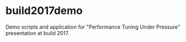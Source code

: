 # build2017demo
Demo scripts and application for "Performance Tuning Under Pressure" presentation at build 2017.
